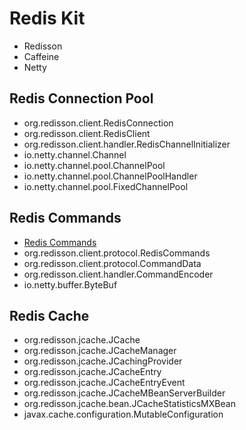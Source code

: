# Redis Kit
* Redisson
* Caffeine
* Netty

## Redis Connection Pool
* org.redisson.client.RedisConnection
* org.redisson.client.RedisClient
* org.redisson.client.handler.RedisChannelInitializer
* io.netty.channel.Channel
* io.netty.channel.pool.ChannelPool
* io.netty.channel.pool.ChannelPoolHandler
* io.netty.channel.pool.FixedChannelPool

## Redis Commands
* [Redis Commands](http://www.redis.cn/commands.html)
* org.redisson.client.protocol.RedisCommands
* org.redisson.client.protocol.CommandData
* org.redisson.client.handler.CommandEncoder
* io.netty.buffer.ByteBuf

## Redis Cache
* org.redisson.jcache.JCache
* org.redisson.jcache.JCacheManager
* org.redisson.jcache.JCachingProvider
* org.redisson.jcache.JCacheEntry
* org.redisson.jcache.JCacheEntryEvent
* org.redisson.jcache.JCacheMBeanServerBuilder
* org.redisson.jcache.bean.JCacheStatisticsMXBean
* javax.cache.configuration.MutableConfiguration
